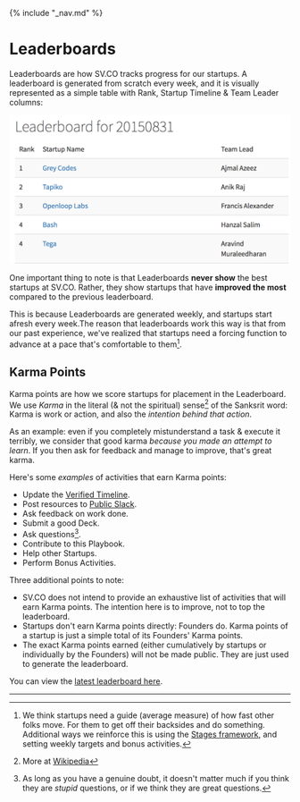 {% include "_nav.md" %}

# Leaderboards

Leaderboards are how SV.CO tracks progress for our startups. A leaderboard is generated from scratch every week, and it is visually represented as a simple table with Rank, Startup Timeline & Team Leader columns:

![Image of Sample Leaderboard](images/leaderboard.png)

One important thing to note is that Leaderboards **never show** the best startups at SV.CO. Rather, they show startups that have **improved the most** compared to the previous leaderboard.

This is because Leaderboards are generated weekly, and startups start afresh every week.The reason that leaderboards work this way is that from our past experience, we've realized that startups need a forcing function to advance at a pace that's comfortable to them[^1].

## Karma Points

Karma points are how we score startups for placement in the Leaderboard. We use *Karma* in the literal (& not the spiritual) sense[^2]  of the Sanksrit word: Karma is work or action, and also the *intention behind that action*.

As an example: even if you completely mistunderstand a task & execute it terribly, we consider that good karma *because you made an attempt to learn*. If you then ask for feedback and manage to improve, that's great karma.

Here's some *examples* of activities that earn Karma points:

* Update the [Verified Timeline](3-verified-timelines.md).
* Post resources to [Public Slack](1.2-slack.md).
* Ask feedback on work done.
* Submit a good Deck.
* Ask questions[^3].
* Contribute to this Playbook.
* Help other Startups.
* Perform Bonus Activities.

Three additional points to note:

* SV.CO does not intend to provide an exhaustive list of activities that will earn Karma points. The intention here is to improve, not to top the leaderboard.
* Startups don't earn Karma points directly: Founders do. Karma points of a startup is just a simple total of its Founders' Karma points.
* The exact Karma points earned (either cumulatively by startups or individually by the Founders) will not be made public. They are just used to generate the leaderboard.

You can view the [latest leaderboard here](https://sv.co/about/leaderboards).

---
[^1]: We think startups need a guide (average measure) of how fast other folks move. For them to get off their backsides and do something. Additional ways we reinforce this is using the [Stages framework](5-startup-stages.md), and setting weekly targets and bonus activities.
[^2]: More at [Wikipedia](https://en.wikipedia.org/wiki/Karma)
[^3]: As long as you have a genuine doubt, it doesn't matter much if you think they are *stupid* questions, or if we think they are great questions.